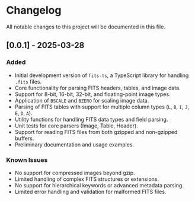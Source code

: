 # Changelog

All notable changes to this project will be documented in this file.

## [0.0.1] - 2025-03-28
### Added
- Initial development version of `fits-ts`, a TypeScript library for handling `.fits` files.
- Core functionality for parsing FITS headers, tables, and image data.
- Support for 8-bit, 16-bit, 32-bit, and floating-point image types.
- Application of `BSCALE` and `BZERO` for scaling image data.
- Parsing of FITS tables with support for multiple column types (`L`, `B`, `I`, `J`, `E`, `D`, `A`).
- Utility functions for handling FITS data types and field parsing.
- Unit tests for core parsers (Image, Table, Header).
- Support for reading FITS files from both gzipped and non-gzipped buffers.
- Preliminary documentation and usage examples.

### Known Issues
- No support for compressed images beyond gzip.
- Limited handling of complex FITS structures or extensions.
- No support for hierarchical keywords or advanced metadata parsing.
- Limited error handling and validation for malformed FITS files.
